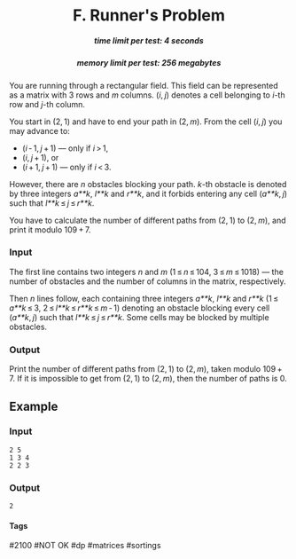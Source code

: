 <h1 style='text-align: center;'> F. Runner's Problem</h1>

<h5 style='text-align: center;'>time limit per test: 4 seconds</h5>
<h5 style='text-align: center;'>memory limit per test: 256 megabytes</h5>

You are running through a rectangular field. This field can be represented as a matrix with 3 rows and *m* columns. (*i*, *j*) denotes a cell belonging to *i*-th row and *j*-th column.

You start in (2, 1) and have to end your path in (2, *m*). From the cell (*i*, *j*) you may advance to:

* (*i* - 1, *j* + 1) — only if *i* > 1,
* (*i*, *j* + 1), or
* (*i* + 1, *j* + 1) — only if *i* < 3.

However, there are *n* obstacles blocking your path. *k*-th obstacle is denoted by three integers *a**k*, *l**k* and *r**k*, and it forbids entering any cell (*a**k*, *j*) such that *l**k* ≤ *j* ≤ *r**k*.

You have to calculate the number of different paths from (2, 1) to (2, *m*), and print it modulo 109 + 7.

### Input

The first line contains two integers *n* and *m* (1 ≤ *n* ≤ 104, 3 ≤ *m* ≤ 1018) — the number of obstacles and the number of columns in the matrix, respectively.

Then *n* lines follow, each containing three integers *a**k*, *l**k* and *r**k* (1 ≤ *a**k* ≤ 3, 2 ≤ *l**k* ≤ *r**k* ≤ *m* - 1) denoting an obstacle blocking every cell (*a**k*, *j*) such that *l**k* ≤ *j* ≤ *r**k*. Some cells may be blocked by multiple obstacles.

### Output

Print the number of different paths from (2, 1) to (2, *m*), taken modulo 109 + 7. If it is impossible to get from (2, 1) to (2, *m*), then the number of paths is 0.

## Example

### Input


```text
2 5  
1 3 4  
2 2 3  

```
### Output


```text
2  

```


#### Tags 

#2100 #NOT OK #dp #matrices #sortings 